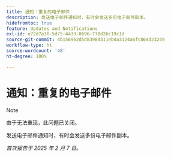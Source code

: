 ```yaml
---
title: 通知：重复的电子邮件
description: 发送电子邮件通知时，有时会发送多份电子邮件副本。
hidefromtoc: true
feature: Updates and Notifications
exl-id: e72d7a3f-5d75-4433-8696-778d26c19c1d
source-git-commit: 4b156962d5d83984311eb4a3124a6fc864d23249
workflow-type: ht
source-wordcount: '48'
ht-degree: 100%

---
```


# 通知：重复的电子邮件

>[!NOTE]
>
>由于无法重现，此问题已关闭。

发送电子邮件通知时，有时会发送多份电子邮件副本。

_首次报告于 2025 年 2 月 7 日。_
